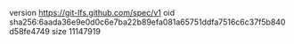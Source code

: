version https://git-lfs.github.com/spec/v1
oid sha256:6aada36e9e0d0c6e7ba22b89efa081a65751ddfa7516c6c37f5b840d58fe4749
size 11147919
